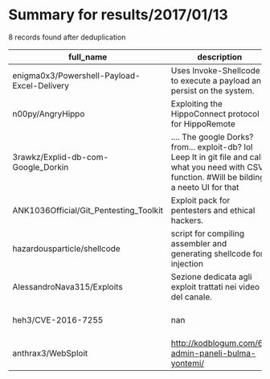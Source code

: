 
# Summary for results/2017/01/13
    
8 records found after deduplication

| full_name | description | html_url | matched_list | matched_count | pushed_at | size | stargazers_count | language | forks_count | vul_ids |
|---------------------------------------------|---------------------------------------------------------------------------------------------------------------------------------------------------|----------------------------------------------------------------|----------------|-----------------|---------------------------|--------|--------------------|------------|---------------|-------------------|
| enigma0x3/Powershell-Payload-Excel-Delivery | Uses Invoke-Shellcode to execute a payload and persist on the system. | https://github.com/enigma0x3/Powershell-Payload-Excel-Delivery | ['shellcode'] | 1 | 2017-01-13 10:55:58+00:00 | 276 | 95 | PowerShell | 53 | [] |
| n00py/AngryHippo | Exploiting the HippoConnect protocol for HippoRemote | https://github.com/n00py/AngryHippo | ['exploit'] | 1 | 2017-01-13 00:41:39+00:00 | 11 | 11 | Python | 4 | [] |
| 3rawkz/Explid-db-com-Google_Dorkin | .... The google Dorks? from... exploit-db? lol Leep It in git file and call what you need with CSV function. #Will be bilding a neeto UI for that | https://github.com/3rawkz/Explid-db-com-Google_Dorkin | ['exploit'] | 1 | 2017-01-13 19:44:21+00:00 | 9 | 0 | Python | 0 | [] |
| ANK1036Official/Git_Pentesting_Toolkit | Exploit pack for pentesters and ethical hackers. | https://github.com/ANK1036Official/Git_Pentesting_Toolkit | ['exploit'] | 1 | 2017-01-13 22:54:58+00:00 | 287 | 96 | Shell | 75 | [] |
| hazardousparticle/shellcode | script for compiling assembler and generating shellcode for injection | https://github.com/hazardousparticle/shellcode | ['shellcode'] | 1 | 2017-01-13 14:27:51+00:00 | 3 | 1 | Python | 0 | [] |
| AlessandroNava315/Exploits | Sezione dedicata agli exploit trattati nei video del canale. | https://github.com/AlessandroNava315/Exploits | ['exploit'] | 1 | 2017-01-13 15:05:13+00:00 | 19 | 0 | | 0 | [] |
| heh3/CVE-2016-7255 | nan | https://github.com/heh3/CVE-2016-7255 | ['cve-2'] | 1 | 2017-01-13 15:58:06+00:00 | 83 | 3 | C | 1 | ['CVE-2016-7255'] |
| anthrax3/WebSploit | http://kodblogum.com/6-admin-paneli-bulma-yontemi/ | https://github.com/anthrax3/WebSploit | ['sploit'] | 1 | 2017-01-13 08:23:52+00:00 | 2571 | 0 | Python | 0 | [] |

